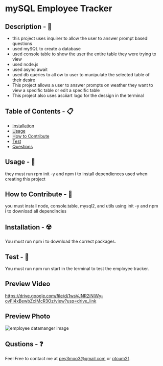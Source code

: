 # mySQL Employee Tracker

## Description - 💠
* this project uses inquirer to allow the user to answer prompt based questions  
* used mySQL to create a database
* used console table to show the user the entire table they were trying to view 
* used node.js
* used async await 
* used db queries to all ow to user to munipulate the selected table of their desire
* This project allows a user to answer prompts on weather they want to view a specific table or edit a specific table
* This project also uses asciiart logo for the dessign in the terminal

## Table of Contents - 📋
* [Installation](#installation---☢️)
* [Usage](#usage---💎)
* [How to Contribute](#how-to-contribute---🍴)
* [Test](#test---🧪)
* [Questions](#qustions---❓)

## Usage - 💎
they must run rpm init -y and npm i to install dependiences used when creating this project

## How to Contribute - 🍴
you must install node, console.table, mysql2, and utils using init -y and npm i to download all dependincies

## Installation - ☢️
 You must run npm i to download the correct packages.

## Test - 🧪
You must run npm run start in the terminal to test the employee tracker.

## Preview Video
https://drive.google.com/file/d/1wsVJNR2iNIWy-ovFi4xBewbZcIMcR3Oz/view?usp=drive_link

## Preview Photo
![employee datamanger image](https://github.com/pToum21/mysql-employee-tracker/assets/138056441/d4b66d83-dc20-4284-aeca-95392fb3e98a)

## Qustions - ❓
Feel Free to contact me at pey3moo3@gmail.com or [ptoum21](https://github.com/ptoum21).
